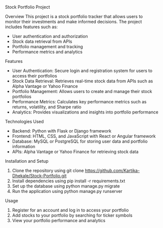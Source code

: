 Stock Portfolio Project

Overview
This project is a stock portfolio tracker that allows users to monitor their investments and make informed decisions. The project includes features such as:

- User authentication and authorization
- Stock data retrieval from APIs
- Portfolio management and tracking
- Performance metrics and analytics

Features
- User Authentication: Secure login and registration system for users to access their portfolios
- Stock Data Retrieval: Retrieves real-time stock data from APIs such as Alpha Vantage or Yahoo Finance
- Portfolio Management: Allows users to create and manage their stock portfolios
- Performance Metrics: Calculates key performance metrics such as returns, volatility, and Sharpe ratio
- Analytics: Provides visualizations and insights into portfolio performance

Technologies Used
- Backend: Python with Flask or Django framework
- Frontend: HTML, CSS, and JavaScript with React or Angular framework
- Database: MySQL or PostgreSQL for storing user data and portfolio information
- APIs: Alpha Vantage or Yahoo Finance for retrieving stock data

Installation and Setup
1. Clone the repository using git clone https://github.com/Kartika-Dhekale/Stock-Portfolio.git
2. Install dependencies using pip install -r requirements.txt
3. Set up the database using python manage.py migrate
4. Run the application using python manage.py runserver

Usage
1. Register for an account and log in to access your portfolio
2. Add stocks to your portfolio by searching for ticker symbols
3. View your portfolio performance and analytics

